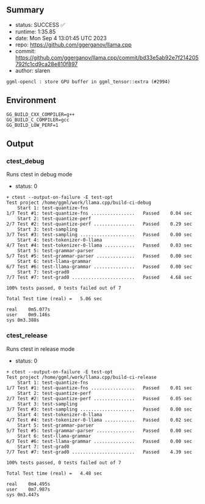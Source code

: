 ## Summary

- status:  SUCCESS ✅
- runtime: 1:35.85
- date:    Mon Sep  4 13:01:45 UTC 2023
- repo:    https://github.com/ggerganov/llama.cpp
- commit:  https://github.com/ggerganov/llama.cpp/commit/bd33e5ab92e7f214205792fc1cd9ca28e810f897
- author:  slaren
```
ggml-opencl : store GPU buffer in ggml_tensor::extra (#2994)
```

## Environment

```
GG_BUILD_CXX_COMPILER=g++
GG_BUILD_C_COMPILER=gcc
GG_BUILD_LOW_PERF=1
```

## Output

### ctest_debug

Runs ctest in debug mode
- status: 0
```
+ ctest --output-on-failure -E test-opt
Test project /home/ggml/work/llama.cpp/build-ci-debug
    Start 1: test-quantize-fns
1/7 Test #1: test-quantize-fns ................   Passed    0.04 sec
    Start 2: test-quantize-perf
2/7 Test #2: test-quantize-perf ...............   Passed    0.29 sec
    Start 3: test-sampling
3/7 Test #3: test-sampling ....................   Passed    0.00 sec
    Start 4: test-tokenizer-0-llama
4/7 Test #4: test-tokenizer-0-llama ...........   Passed    0.03 sec
    Start 5: test-grammar-parser
5/7 Test #5: test-grammar-parser ..............   Passed    0.00 sec
    Start 6: test-llama-grammar
6/7 Test #6: test-llama-grammar ...............   Passed    0.00 sec
    Start 7: test-grad0
7/7 Test #7: test-grad0 .......................   Passed    4.68 sec

100% tests passed, 0 tests failed out of 7

Total Test time (real) =   5.06 sec

real	0m5.077s
user	0m9.146s
sys	0m3.388s
```

### ctest_release

Runs ctest in release mode
- status: 0
```
+ ctest --output-on-failure -E test-opt
Test project /home/ggml/work/llama.cpp/build-ci-release
    Start 1: test-quantize-fns
1/7 Test #1: test-quantize-fns ................   Passed    0.01 sec
    Start 2: test-quantize-perf
2/7 Test #2: test-quantize-perf ...............   Passed    0.05 sec
    Start 3: test-sampling
3/7 Test #3: test-sampling ....................   Passed    0.00 sec
    Start 4: test-tokenizer-0-llama
4/7 Test #4: test-tokenizer-0-llama ...........   Passed    0.02 sec
    Start 5: test-grammar-parser
5/7 Test #5: test-grammar-parser ..............   Passed    0.00 sec
    Start 6: test-llama-grammar
6/7 Test #6: test-llama-grammar ...............   Passed    0.00 sec
    Start 7: test-grad0
7/7 Test #7: test-grad0 .......................   Passed    4.39 sec

100% tests passed, 0 tests failed out of 7

Total Test time (real) =   4.48 sec

real	0m4.495s
user	0m7.987s
sys	0m3.447s
```
